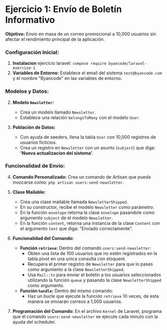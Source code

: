 
# Ejercicio 1: Envío de Boletín Informativo

**Objetivo:** Envío en masa de un correo promocional a 10,000 usuarios sin afectar el rendimiento principal de la aplicación.

### **Configuración Inicial:**

1. **Instalacion** ejercicio laravel: `compose require byancode/laravel-exercise-1`
2. **Variables de Entorno:** Establece el email del sistema `test@byancode.com` y el nombre "Byancode" en las variables de entorno.

### **Modelos y Datos:**

2. **Modelo `Newsletter`:**
    - Crea un modelo llamado `Newsletter`.
    - Establece una relación `belongsToMany` con el modelo `User`.

3. **Población de Datos:**
    - Con ayuda de seeders, llena la tabla `User` con 10,000 registros de usuarios ficticios.
    - Crea un registro en `Newsletter` con un asunto (`subject`) que diga: **'Nueva actualizacion del sistema'**.

### **Funcionalidad de Envío:**

4. **Comando Personalizado:** Crea un comando de Artisan que pueda invocarse como: `php artisan users:send-newsletter`.

5. **Clase Mailable:**
    - Crea una clase mailable llamada `NewsletterShipped`.
    - En su constructor, recibe el modelo `Newsletter` como parámetro.
    - En la función `envelope` retorna la clase `envelope` pasandole como argumento `subject` de el modelo `Newsletter`.
    - En la función `content`, retorna una instancia de la clase `Content` con el argumento `text` que diga: "Enviado correctamente".

6. **Funcionalidad del Comando:**
    - **Función `retrieve`:** Dentro del comando `users:send-newsletter`:
        - Obten una lista de 100 usuarios que no estén registrados en la tabla pivot en una unica consulta con eloquent.
        - Recupera el primer registro de `Newsletter` para que lo pases como argumento a la clase `NewsletterShipped`.
        - Usa `Mail::to` para enviar el boletín a los usuarios seleccionados utilizando la función `queue` y pasando la clase `NewsletterShipped` como argumento.
    - **Función `handle`:** Dentro del mismo comando:
        - Haz un bucle que ejecute la función `retrieve` 10 veces, de esta manera se enviarán correos a 1,000 usuarios.

7. **Programación del Comando:** En el archivo `Kernel` de Laravel, programa que el comando `users:send-newsletter` se ejecute cada minuto con la ayuda del scheduler.
